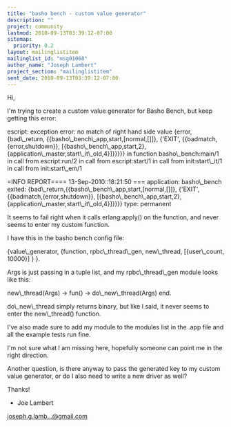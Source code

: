 ```yaml
---
title: "basho bench - custom value generator"
description: ""
project: community
lastmod: 2010-09-13T03:39:12-07:00
sitemap:
  priority: 0.2
layout: mailinglistitem
mailinglist_id: "msg01068"
author_name: "Joseph Lambert"
project_section: "mailinglistitem"
sent_date: 2010-09-13T03:39:12-07:00
---
```



Hi,

I'm trying to create a custom value generator for Basho Bench, but keep
getting this error:

escript: exception error: no match of right hand side value
 {error,
 {bad\\_return,
 {{basho\\_bench\\_app,start,[normal,[]]},
 {'EXIT',
 {{badmatch,{error,shutdown}},
 [{basho\\_bench\\_app,start,2},
 {application\\_master,start\\_it\\_old,4}]}}}}}
 in function basho\\_bench:main/1
 in call from escript:run/2
 in call from escript:start/1
 in call from init:start\\_it/1
 in call from init:start\\_em/1

=INFO REPORT==== 13-Sep-2010::18:21:50 ===
 application: basho\\_bench
 exited: {bad\\_return,{{basho\\_bench\\_app,start,[normal,[]]},
 {'EXIT',{{badmatch,{error,shutdown}},
 [{basho\\_bench\\_app,start,2},
 {application\\_master,start\\_it\\_old,4}]}}}}
 type: permanent

It seems to fail right when it calls erlang:apply() on the function, and
never seems to enter my custom function.

I have this in the basho bench config file:

{value\\_generator, {function, rpbc\\_thread\\_gen, new\\_thread, [{user\\_count,
10000}] } }.

Args is just passing in a tuple list, and my rpbc\\_thread\\_gen module looks
like this:

new\\_thread(Args) -&gt;
 fun() -&gt; do\\_new\\_thread(Args) end.

do\\_new\\_thread simply returns binary, but like I said, it never seems to
enter the new\\_thread() function.

I've also made sure to add my module to the modules list in the .app file
and all the example tests run fine.

I'm not sure what I am missing here, hopefully someone can point me in the
right direction.

Another question, is there anyway to pass the generated key to my custom
value generator, or do I also need to write a new driver as well?

Thanks!

- Joe Lambert

joseph.g.lamb...@gmail.com
